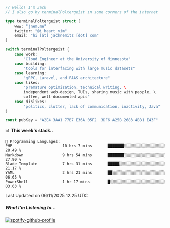 ```go
// Hello! I'm Jack
// I also go by terminalPoltergeist in some corners of the internet

type terminalPoltergeist struct {
    www: "jnem.me"
    twitter: "@i_heart_vim"
    email: "hi [at] jacknemitz [dot] com"
}

switch terminalPoltergeist {
    case work:
        "Cloud Engineer at the University of Minnesota"
    case building:
        "tools for interfacing with large music datasets"
    case learning:
        "gRPC, Laravel, and PAAS architecture"
    case likes:
        "premature optimization, technical writing, \
        independent web-design, TUIs, sharing music with people, \
        coffee, well-documented apis"
    case dislikes:
        "politics, clutter, lack of communication, inactivity, Java"
}

const pubKey = "A2E4 3AA1 77B7 E36A 05F2  3DF6 A25B 2683 4BB1 E43F"
```

<!--START_SECTION:waka-->
📊 **This week's stack..** 

```text
💬 Programming Languages: 
PHP                      10 hrs 7 mins       ███████░░░░░░░░░░░░░░░░░░   28.49 % 
Markdown                 9 hrs 54 mins       ███████░░░░░░░░░░░░░░░░░░   27.90 % 
Blade Template           7 hrs 31 mins       █████░░░░░░░░░░░░░░░░░░░░   21.17 % 
YAML                     2 hrs 21 mins       ██░░░░░░░░░░░░░░░░░░░░░░░   06.65 % 
PowerShell               1 hr 17 mins        █░░░░░░░░░░░░░░░░░░░░░░░░   03.63 % 
```


 Last Updated on 06/11/2025 12:25 UTC
<!--END_SECTION:waka-->

##### What I'm Listening to...

[![spotify-github-profile](https://jnem.me/listening-item?maxAge=2592000)](https://jnem.me/listening)
